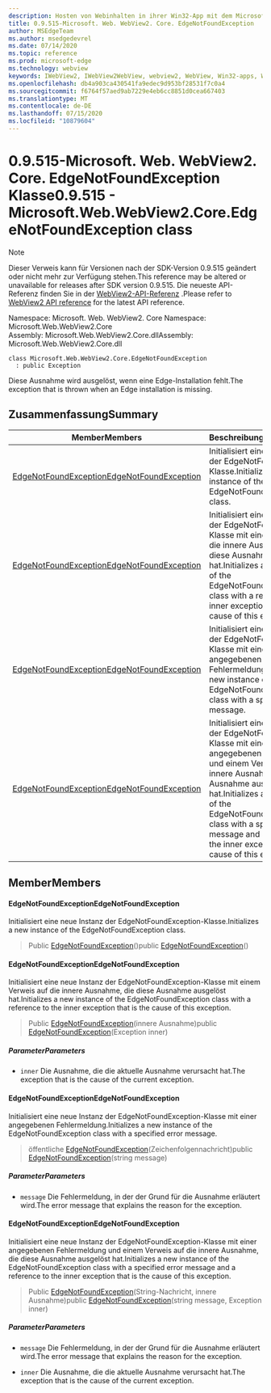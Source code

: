 ```yaml
---
description: Hosten von Webinhalten in ihrer Win32-App mit dem Microsoft Edge WebView2-Steuerelement
title: 0.9.515-Microsoft. Web. WebView2. Core. EdgeNotFoundException
author: MSEdgeTeam
ms.author: msedgedevrel
ms.date: 07/14/2020
ms.topic: reference
ms.prod: microsoft-edge
ms.technology: webview
keywords: IWebView2, IWebView2WebView, webview2, WebView, Win32-apps, Win32, Edge, ICoreWebView2, ICoreWebView2Controller, Browser-Steuerelement, Edge-HTML
ms.openlocfilehash: db4a903ca430541fa9edec9d953bf28531f7c0a4
ms.sourcegitcommit: f6764f57aed9ab7229e4eb6cc8851d0cea667403
ms.translationtype: MT
ms.contentlocale: de-DE
ms.lasthandoff: 07/15/2020
ms.locfileid: "10879604"
---
```

# <span data-ttu-id="9ed79-104">0.9.515-Microsoft. Web. WebView2. Core. EdgeNotFoundException Klasse</span><span class="sxs-lookup"><span data-stu-id="9ed79-104">0.9.515 - Microsoft.Web.WebView2.Core.EdgeNotFoundException class</span></span> 

> [!NOTE]
> <span data-ttu-id="9ed79-105">Dieser Verweis kann für Versionen nach der SDK-Version 0.9.515 geändert oder nicht mehr zur Verfügung stehen.</span><span class="sxs-lookup"><span data-stu-id="9ed79-105">This reference may be altered or unavailable for releases after SDK version 0.9.515.</span></span> <span data-ttu-id="9ed79-106">Die neueste API-Referenz finden Sie in der [WebView2-API-Referenz](../../../webview2-api-reference.md) .</span><span class="sxs-lookup"><span data-stu-id="9ed79-106">Please refer to [WebView2 API reference](../../../webview2-api-reference.md) for the latest API reference.</span></span>

<span data-ttu-id="9ed79-107">Namespace: Microsoft. Web. WebView2. Core </span><span class="sxs-lookup"><span data-stu-id="9ed79-107">Namespace: Microsoft.Web.WebView2.Core</span></span>\
<span data-ttu-id="9ed79-108">Assembly: Microsoft.Web.WebView2.Core.dll</span><span class="sxs-lookup"><span data-stu-id="9ed79-108">Assembly: Microsoft.Web.WebView2.Core.dll</span></span>

```
class Microsoft.Web.WebView2.Core.EdgeNotFoundException
  : public Exception
```

<span data-ttu-id="9ed79-109">Diese Ausnahme wird ausgelöst, wenn eine Edge-Installation fehlt.</span><span class="sxs-lookup"><span data-stu-id="9ed79-109">The exception that is thrown when an Edge installation is missing.</span></span>

## <span data-ttu-id="9ed79-110">Zusammenfassung</span><span class="sxs-lookup"><span data-stu-id="9ed79-110">Summary</span></span>

 <span data-ttu-id="9ed79-111">Member</span><span class="sxs-lookup"><span data-stu-id="9ed79-111">Members</span></span>                        | <span data-ttu-id="9ed79-112">Beschreibungen</span><span class="sxs-lookup"><span data-stu-id="9ed79-112">Descriptions</span></span>
--------------------------------|---------------------------------------------
[<span data-ttu-id="9ed79-113">EdgeNotFoundException</span><span class="sxs-lookup"><span data-stu-id="9ed79-113">EdgeNotFoundException</span></span>](#edgenotfoundexception) | <span data-ttu-id="9ed79-114">Initialisiert eine neue Instanz der EdgeNotFoundException-Klasse.</span><span class="sxs-lookup"><span data-stu-id="9ed79-114">Initializes a new instance of the EdgeNotFoundException class.</span></span>
[<span data-ttu-id="9ed79-115">EdgeNotFoundException</span><span class="sxs-lookup"><span data-stu-id="9ed79-115">EdgeNotFoundException</span></span>](#edgenotfoundexception) | <span data-ttu-id="9ed79-116">Initialisiert eine neue Instanz der EdgeNotFoundException-Klasse mit einem Verweis auf die innere Ausnahme, die diese Ausnahme ausgelöst hat.</span><span class="sxs-lookup"><span data-stu-id="9ed79-116">Initializes a new instance of the EdgeNotFoundException class with a reference to the inner exception that is the cause of this exception.</span></span>
[<span data-ttu-id="9ed79-117">EdgeNotFoundException</span><span class="sxs-lookup"><span data-stu-id="9ed79-117">EdgeNotFoundException</span></span>](#edgenotfoundexception) | <span data-ttu-id="9ed79-118">Initialisiert eine neue Instanz der EdgeNotFoundException-Klasse mit einer angegebenen Fehlermeldung.</span><span class="sxs-lookup"><span data-stu-id="9ed79-118">Initializes a new instance of the EdgeNotFoundException class with a specified error message.</span></span>
[<span data-ttu-id="9ed79-119">EdgeNotFoundException</span><span class="sxs-lookup"><span data-stu-id="9ed79-119">EdgeNotFoundException</span></span>](#edgenotfoundexception) | <span data-ttu-id="9ed79-120">Initialisiert eine neue Instanz der EdgeNotFoundException-Klasse mit einer angegebenen Fehlermeldung und einem Verweis auf die innere Ausnahme, die diese Ausnahme ausgelöst hat.</span><span class="sxs-lookup"><span data-stu-id="9ed79-120">Initializes a new instance of the EdgeNotFoundException class with a specified error message and a reference to the inner exception that is the cause of this exception.</span></span>

## <span data-ttu-id="9ed79-121">Member</span><span class="sxs-lookup"><span data-stu-id="9ed79-121">Members</span></span>

#### <span data-ttu-id="9ed79-122">EdgeNotFoundException</span><span class="sxs-lookup"><span data-stu-id="9ed79-122">EdgeNotFoundException</span></span> 

<span data-ttu-id="9ed79-123">Initialisiert eine neue Instanz der EdgeNotFoundException-Klasse.</span><span class="sxs-lookup"><span data-stu-id="9ed79-123">Initializes a new instance of the EdgeNotFoundException class.</span></span>

> <span data-ttu-id="9ed79-124">Public [EdgeNotFoundException](#edgenotfoundexception)()</span><span class="sxs-lookup"><span data-stu-id="9ed79-124">public [EdgeNotFoundException](#edgenotfoundexception)()</span></span>

#### <span data-ttu-id="9ed79-125">EdgeNotFoundException</span><span class="sxs-lookup"><span data-stu-id="9ed79-125">EdgeNotFoundException</span></span> 

<span data-ttu-id="9ed79-126">Initialisiert eine neue Instanz der EdgeNotFoundException-Klasse mit einem Verweis auf die innere Ausnahme, die diese Ausnahme ausgelöst hat.</span><span class="sxs-lookup"><span data-stu-id="9ed79-126">Initializes a new instance of the EdgeNotFoundException class with a reference to the inner exception that is the cause of this exception.</span></span>

> <span data-ttu-id="9ed79-127">Public [EdgeNotFoundException](#edgenotfoundexception)(innere Ausnahme)</span><span class="sxs-lookup"><span data-stu-id="9ed79-127">public [EdgeNotFoundException](#edgenotfoundexception)(Exception inner)</span></span>

##### <span data-ttu-id="9ed79-128">Parameter</span><span class="sxs-lookup"><span data-stu-id="9ed79-128">Parameters</span></span>
* `inner` <span data-ttu-id="9ed79-129">Die Ausnahme, die die aktuelle Ausnahme verursacht hat.</span><span class="sxs-lookup"><span data-stu-id="9ed79-129">The exception that is the cause of the current exception.</span></span>

#### <span data-ttu-id="9ed79-130">EdgeNotFoundException</span><span class="sxs-lookup"><span data-stu-id="9ed79-130">EdgeNotFoundException</span></span> 

<span data-ttu-id="9ed79-131">Initialisiert eine neue Instanz der EdgeNotFoundException-Klasse mit einer angegebenen Fehlermeldung.</span><span class="sxs-lookup"><span data-stu-id="9ed79-131">Initializes a new instance of the EdgeNotFoundException class with a specified error message.</span></span>

> <span data-ttu-id="9ed79-132">öffentliche [EdgeNotFoundException](#edgenotfoundexception)(Zeichenfolgennachricht)</span><span class="sxs-lookup"><span data-stu-id="9ed79-132">public [EdgeNotFoundException](#edgenotfoundexception)(string message)</span></span>

##### <span data-ttu-id="9ed79-133">Parameter</span><span class="sxs-lookup"><span data-stu-id="9ed79-133">Parameters</span></span>
* `message` <span data-ttu-id="9ed79-134">Die Fehlermeldung, in der der Grund für die Ausnahme erläutert wird.</span><span class="sxs-lookup"><span data-stu-id="9ed79-134">The error message that explains the reason for the exception.</span></span>

#### <span data-ttu-id="9ed79-135">EdgeNotFoundException</span><span class="sxs-lookup"><span data-stu-id="9ed79-135">EdgeNotFoundException</span></span> 

<span data-ttu-id="9ed79-136">Initialisiert eine neue Instanz der EdgeNotFoundException-Klasse mit einer angegebenen Fehlermeldung und einem Verweis auf die innere Ausnahme, die diese Ausnahme ausgelöst hat.</span><span class="sxs-lookup"><span data-stu-id="9ed79-136">Initializes a new instance of the EdgeNotFoundException class with a specified error message and a reference to the inner exception that is the cause of this exception.</span></span>

> <span data-ttu-id="9ed79-137">Public [EdgeNotFoundException](#edgenotfoundexception)(String-Nachricht, innere Ausnahme)</span><span class="sxs-lookup"><span data-stu-id="9ed79-137">public [EdgeNotFoundException](#edgenotfoundexception)(string message, Exception inner)</span></span>

##### <span data-ttu-id="9ed79-138">Parameter</span><span class="sxs-lookup"><span data-stu-id="9ed79-138">Parameters</span></span>
* `message` <span data-ttu-id="9ed79-139">Die Fehlermeldung, in der der Grund für die Ausnahme erläutert wird.</span><span class="sxs-lookup"><span data-stu-id="9ed79-139">The error message that explains the reason for the exception.</span></span> 

* `inner` <span data-ttu-id="9ed79-140">Die Ausnahme, die die aktuelle Ausnahme verursacht hat.</span><span class="sxs-lookup"><span data-stu-id="9ed79-140">The exception that is the cause of the current exception.</span></span>

